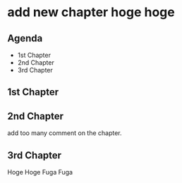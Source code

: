 # add new chapter hoge hoge

## Agenda
- 1st Chapter
- 2nd Chapter
- 3rd Chapter

## 1st Chapter


## 2nd Chapter
add too many comment on the chapter.

## 3rd Chapter
Hoge Hoge
Fuga Fuga

